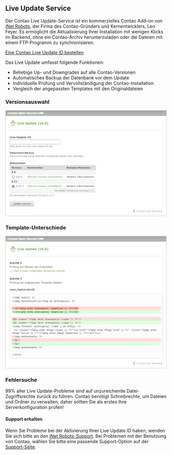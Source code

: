 ## Live Update Service

Der Contao Live Update-Service ist ein kommerzielles Contao Add-on von [iNet
Robots][1], der Firma des Contao-Gründers und Kernentwicklers, Leo Feyer. Es
ermöglicht die Aktualisierung Ihrer Installation mit wenigen Klicks im Backend,
ohne ein Contao-Archiv herunterzuladen oder die Dateien mit einem FTP-Programm
zu synchronisieren.

[Eine Contao Live Update ID bestellen][2]

Das Live Update umfasst folgende Funktionen:

* Beliebige Up- und Downgrades auf alle Contao-Versionen
* Automatisches Backup der Datenbank vor dem Update
* Individuelle Prüfung und Vervollständigung der Contao-Installation
* Vergleich der angepassten Templates mit den Originaldateien


### Versionsauswahl

![](images/live-update-1.jpg)


### Template-Unterschiede

![](images/live-update-2.jpg)


### Fehlersuche

99% aller Live Update-Probleme sind auf unzureichende Datei-Zugriffsrechte
zurück zu führen. Contao benötigt Schreibrechte, um Dateien und Ordner zu
verwalten, daher sollten Sie als erstes Ihre Serverkonfiguration prüfen!


#### Support erhalten

Wenn Sie Probleme bei der Aktivierung Ihrer Live Update ID haben, wenden Sie
sich bitte an den [iNet Robots-Support][3]. Bei Problemen mit der Benutzung von 
Contao, wählen Sie bitte eine passende Support-Option auf der [Support-Seite][4].


[1]: http://www.inetrobots.com
[2]: https://update.contao.org/
[3]: https://update.contao.org/de/support.html
[4]: https://contao.org/de/support.html
